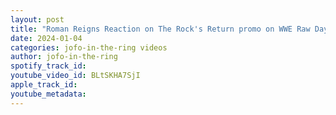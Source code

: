 ```yaml
---
layout: post
title: "Roman Reigns Reaction on The Rock's Return promo on WWE Raw Day 1"
date: 2024-01-04
categories: jofo-in-the-ring videos
author: jofo-in-the-ring
spotify_track_id: 
youtube_video_id: BLtSKHA7SjI
apple_track_id: 
youtube_metadata: 
---
```

